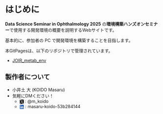 # はじめに

**Data Science Seminar in Ophthalmology 2025** の**環境構築ハンズオンセミナー**で使用する開発環境の概要を説明するWebサイトです。

基本的に、参加者の PC で開発環境を構築することを目指します。

本GitPagesは、以下のリポジトリで管理されています。

- [JOIR_metab_env](https://github.com/koido/JOIR_metab_env)

## 製作者について

- 小井土 大 (KOIDO Masaru)
- 気軽にDMください！
   - <img src="/img/X_logo.png" style="height:1em; vertical-align:middle;"> : @m_koido
   - <img src="/img/LinkedIn.png" style="height:1em; vertical-align:middle;"> : masaru-koido-53b284144